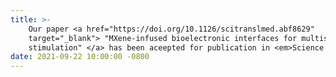 ```yaml
---
title: >-
    Our paper <a href="https://doi.org/10.1126/scitranslmed.abf8629" 
    target="_blank"> "MXene-infused bioelectronic interfaces for multiscale electrophysiology and
    stimulation" </a> has been aceepted for publication in <em>Science Translational Medicine</em>.
date: 2021-09-22 10:00:00 -0800
---
```


